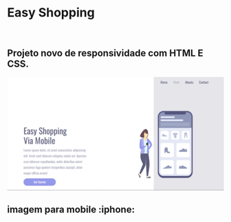 <h1>
  Easy Shopping
</h1>
<br>

<h2>
  Projeto novo de responsividade com HTML E CSS.
</h2>

<img src="https://github.com/DouglasDG12/projetin/blob/main/img/Captura%20de%20tela%202024-10-21%20013936.png?raw=true">

<h2>
  imagem para mobile :iphone:
</h2>
